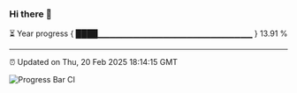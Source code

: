 ### Hi there 👋

⏳ Year progress { ████▁▁▁▁▁▁▁▁▁▁▁▁▁▁▁▁▁▁▁▁▁▁▁▁▁▁ } 13.91 %

---

⏰ Updated on Thu, 20 Feb 2025 18:14:15 GMT

![Progress Bar CI](https://github.com/Shyam-Makwana/GitHub-Actions-Demo/workflows/Progress%20Bar%20CI/badge.svg)

